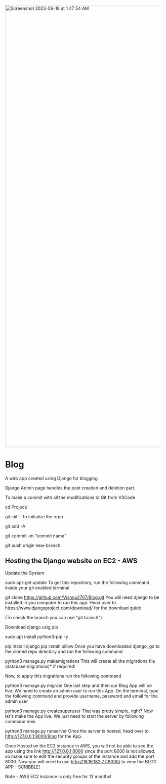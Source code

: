 <img width="1429" alt="Screenshot 2023-06-16 at 1 47 54 AM" src="https://github.com/Vishnu2707/Blog/assets/86302373/985db1b5-5faf-488b-9b43-4b8d6054b235">

# Blog
A web app created using Django for blogging.

Django Admin page handles the post creation and deletion part.

To make a commit with all the modifications to Git from VSCode

cd Project/

git init - To initialize the repo

git add -A

git commit -m "commit name"

git push origin new-branch

Hosting the Django website on EC2 - AWS
----------------------------------------
Update the System

sudo apt-get update
To get this repository, run the following command inside your git enabled terminal

git clone https://github.com/Vishnu2707/Blog.git
You will need django to be installed in you computer to run this app. Head over to https://www.djangoproject.com/download/ for the download guide

(To check the branch you can use "git branch")

Download django usig pip

sudo apt install python3-pip -y

pip install django
pip install pillow
Once you have downloaded django, go to the cloned repo directory and run the following command

python3 manage.py makemigrations
This will create all the migrations file (database migrations)* if required!

Now, to apply this migrations run the following command

python3 manage.py migrate
One last step and then our Blog App will be live. We need to create an admin user to run this App. On the terminal, type the following command and provide username, password and email for the admin user

python3 manage.py createsuperuser
That was pretty simple, right? Now let's make the App live. We just need to start the server by following command now.

python3 manage.py runserver
Once the server is hosted, head over to http://127.0.0.1:8000/Blog for the App.

Once Hosted on the EC2 instance in AWS, you will not be able to see the app using the link http://127.0.0.1:8000 since the port 8000 is not allowed, so make sure to edit the security groups of the instance and add the port 8000. Now you will need to use http://16.16.182.77:8000/ to view the BLOG APP - SCRIBBLE!

Note - AWS EC2 instance is only free for 12 months!
